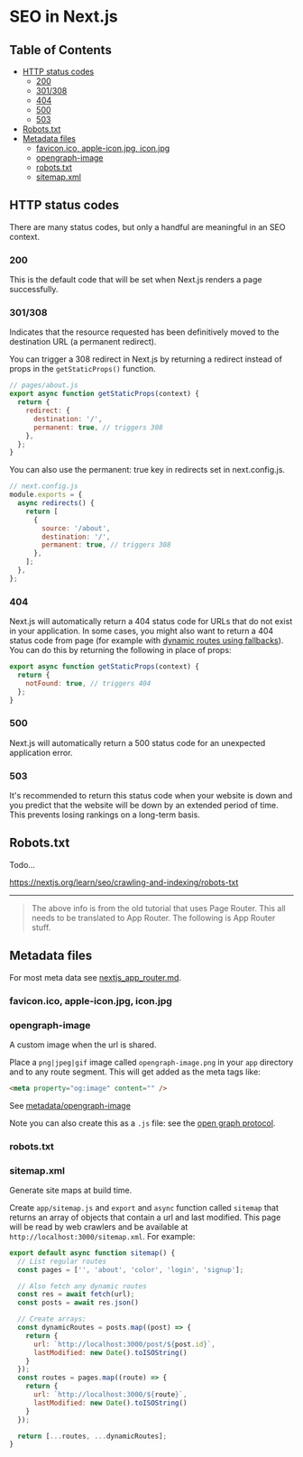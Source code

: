 # SEO in Next.js

## Table of Contents

<!-- toc -->

- [HTTP status codes](#http-status-codes)
  * [200](#200)
  * [301/308](#301308)
  * [404](#404)
  * [500](#500)
  * [503](#503)
- [Robots.txt](#robotstxt)
- [Metadata files](#metadata-files)
  * [favicon.ico, apple-icon.jpg, icon.jpg](#faviconico-apple-iconjpg-iconjpg)
  * [opengraph-image](#opengraph-image)
  * [robots.txt](#robotstxt)
  * [sitemap.xml](#sitemapxml)

<!-- tocstop -->

## HTTP status codes 

There are many status codes, but only a handful are meaningful in an SEO context.

### 200 

This is the default code that will be set when Next.js renders a page successfully.

### 301/308 

Indicates that the resource requested has been definitively moved to the destination URL (a permanent redirect).

You can trigger a 308 redirect in Next.js by returning a redirect instead of props in the `getStaticProps()` function.

```javascript
// pages/about.js
export async function getStaticProps(context) {
  return {
    redirect: {
      destination: '/',
      permanent: true, // triggers 308
    },
  };
}
```

You can also use the permanent: true key in redirects set in next.config.js.

```javascript
// next.config.js
module.exports = {
  async redirects() {
    return [
      {
        source: '/about',
        destination: '/',
        permanent: true, // triggers 308
      },
    ];
  },
};
```

### 404

Next.js will automatically return a 404 status code for URLs that do not exist in your application. In some cases, you might also want to return a 404 status code from page (for example with [dynamic routes using fallbacks](nextjs.md#fallbacks)). You can do this by returning the following in place of props:

```javascript
export async function getStaticProps(context) {
  return {
    notFound: true, // triggers 404
  };
}
```

### 500 

Next.js will automatically return a 500 status code for an unexpected application error.

### 503 

It's recommended to return this status code when your website is down and you predict that the website will be down by an extended period of time. This prevents losing rankings on a long-term basis.

## Robots.txt 

Todo... 

<https://nextjs.org/learn/seo/crawling-and-indexing/robots-txt>


------------------------------------------------------------------------------

> The above info is from the old tutorial that uses Page Router. This all needs to be translated to App Router. The following is App Router stuff.

## Metadata files

For most meta data see [nextjs_app_router.md](nextjs_app_router.md#meta-data).

### favicon.ico, apple-icon.jpg, icon.jpg 

### opengraph-image

A custom image when the url is shared.

Place a `png|jpeg|gif` image called `opengraph-image.png` in your `app` directory and to any route segment. This will get added as the meta tags like:

```html
<meta property="og:image" content="" />
```

See [metadata/opengraph-image](https://nextjs.org/docs/app/api-reference/file-conventions/metadata/opengraph-image)

Note you can also create this as a `.js` file: see the [open graph protocol](https://ogp.me/).

### robots.txt 

### sitemap.xml 

Generate site maps at build time.

Create `app/sitemap.js` and `export` and `async` function called `sitemap` that returns an array of objects that contain a url and last modified. This page will be read by web crawlers and be available at `http://localhost:3000/sitemap.xml`. For example:


```javascript
export default async function sitemap() {
  // List regular routes
  const pages = ['', 'about', 'color', 'login', 'signup'];

  // Also fetch any dynamic routes
  const res = await fetch(url);
  const posts = await res.json()

  // Create arrays:
  const dynamicRoutes = posts.map((post) => {
    return {
      url: `http://localhost:3000/post/${post.id}`,
      lastModified: new Date().toISOString()
    }
  });
  const routes = pages.map((route) => {
    return {
      url: `http://localhost:3000/${route}`,
      lastModified: new Date().toISOString()
    }
  });

  return [...routes, ...dynamicRoutes];
}
```